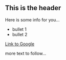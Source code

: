 ## This is the header

Here is some info for you...

* bullet 1
* bullet 2

[Link to Google](htttp://www.google.com)

more text to follow...
